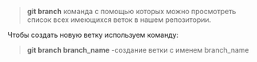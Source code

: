 > **git branch** команда с помощью которых можно просмотреть список всех имеющихся веток в нашем репозитории.
 
Чтобы создать новую ветку используем команду: 
> **git branch branch_name** -создание ветки с именем branch_name
